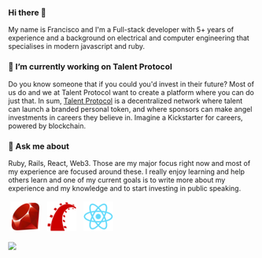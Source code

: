 ### Hi there 👋

My name is Francisco and I'm a Full-stack developer with 5+ years of experience and a background on electrical and computer engineering that specialises in modern javascript and ruby.
### 🔭 I’m currently working on Talent Protocol

Do you know someone that if you could you'd invest in their future? Most of us do and we at Talent Protocol want to create a platform where you can do just that. In sum, <a href="https://talentprotocol.com" target="_blank">Talent Protocol</a> is a decentralized network where talent can launch a branded personal token, and where sponsors can make angel investments in careers they believe in. Imagine a Kickstarter for careers, powered by blockchain.

### 💬 Ask me about

Ruby, Rails, React, Web3. Those are my major focus right now and most of my experience are focused around these. I really enjoy learning and help others learn and one of my current goals is to write more about my experience and my knowledge and to start investing in public speaking.

<a href="https://www.ruby-lang.org/en/" target="_blank"><img style="margin: 5px" src="https://raw.githubusercontent.com/devicons/devicon/master/icons/ruby/ruby-original.svg" alt="ruby" width="60" height="60"/></a>
<a href="https://rubyonrails.org/" target="_blank"><img style="margin: 5px" src="https://raw.githubusercontent.com/devicons/devicon/master/icons/rails/rails-plain.svg" alt="rails" width="60" height="60"/></a>
<a href="https://reactjs.org/" target="_blank"><img style="margin: 5px" src="https://raw.githubusercontent.com/devicons/devicon/master/icons/react/react-original.svg" alt="react" width="60" height="60"/></a>

<img src="https://github-readme-stats.vercel.app/api/top-langs/?username=francisco-leal&theme=tokyonight&layout=compact" height="164" />
